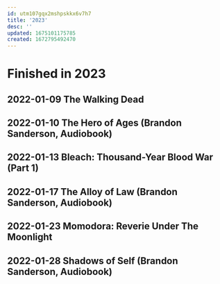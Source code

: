 ```yaml
---
id: utm107gqx2mshpskkx6v7h7
title: '2023'
desc: ''
updated: 1675101175785
created: 1672795492470
---
```

# Finished in 2023

## 2022-01-09 The Walking Dead

## 2022-01-10 The Hero of Ages (Brandon Sanderson, Audiobook)

## 2022-01-13 Bleach: Thousand-Year Blood War (Part 1)

## 2022-01-17 The Alloy of Law (Brandon Sanderson, Audiobook)

## 2022-01-23 Momodora: Reverie Under The Moonlight

## 2022-01-28 Shadows of Self (Brandon Sanderson, Audiobook)
